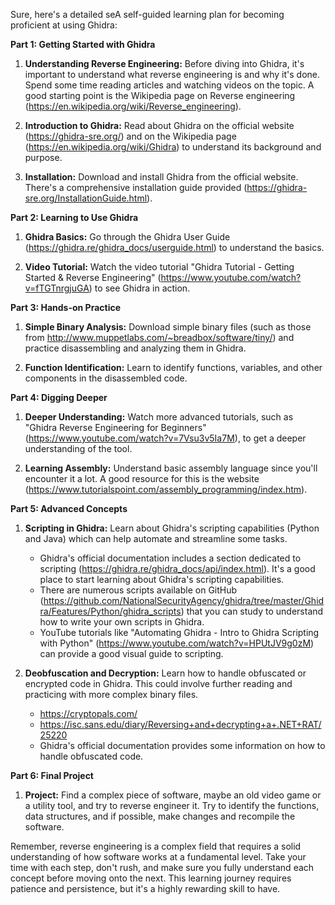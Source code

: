 Sure, here's a detailed seA self-guided learning plan for becoming proficient at using Ghidra:

**Part 1: Getting Started with Ghidra**

1. **Understanding Reverse Engineering:** Before diving into Ghidra, it's important to understand what reverse engineering is and why it's done. Spend some time reading articles and watching videos on the topic. A good starting point is the Wikipedia page on Reverse engineering (https://en.wikipedia.org/wiki/Reverse_engineering).

2. **Introduction to Ghidra:** Read about Ghidra on the official website (https://ghidra-sre.org/) and on the Wikipedia page (https://en.wikipedia.org/wiki/Ghidra) to understand its background and purpose.

3. **Installation:** Download and install Ghidra from the official website. There's a comprehensive installation guide provided (https://ghidra-sre.org/InstallationGuide.html).

**Part 2: Learning to Use Ghidra**

1. **Ghidra Basics:** Go through the Ghidra User Guide (https://ghidra.re/ghidra_docs/userguide.html) to understand the basics.

2. **Video Tutorial:** Watch the video tutorial "Ghidra Tutorial - Getting Started & Reverse Engineering" (https://www.youtube.com/watch?v=fTGTnrgjuGA) to see Ghidra in action.

**Part 3: Hands-on Practice**

1. **Simple Binary Analysis:** Download simple binary files (such as those from http://www.muppetlabs.com/~breadbox/software/tiny/) and practice disassembling and analyzing them in Ghidra.

2. **Function Identification:** Learn to identify functions, variables, and other components in the disassembled code.

**Part 4: Digging Deeper**

1. **Deeper Understanding:** Watch more advanced tutorials, such as "Ghidra Reverse Engineering for Beginners" (https://www.youtube.com/watch?v=7Vsu3v5Ia7M), to get a deeper understanding of the tool.

2. **Learning Assembly:** Understand basic assembly language since you'll encounter it a lot. A good resource for this is the website (https://www.tutorialspoint.com/assembly_programming/index.htm).

**Part 5: Advanced Concepts**

1. **Scripting in Ghidra:** Learn about Ghidra's scripting capabilities (Python and Java) which can help automate and streamline some tasks.
    - Ghidra's official documentation includes a section dedicated to scripting (https://ghidra.re/ghidra_docs/api/index.html). It's a good place to start learning about Ghidra's scripting capabilities.
    - There are numerous scripts available on GitHub (https://github.com/NationalSecurityAgency/ghidra/tree/master/Ghidra/Features/Python/ghidra_scripts) that you can study to understand how to write your own scripts in Ghidra.
    - YouTube tutorials like "Automating Ghidra - Intro to Ghidra Scripting with Python" (https://www.youtube.com/watch?v=HPUtJV9g0zM) can provide a good visual guide to scripting.

3. **Deobfuscation and Decryption:** Learn how to handle obfuscated or encrypted code in Ghidra. This could involve further reading and practicing with more complex binary files.
    - https://cryptopals.com/
    - https://isc.sans.edu/diary/Reversing+and+decrypting+a+.NET+RAT/25220
    - Ghidra's official documentation provides some information on how to handle obfuscated code.

**Part 6: Final Project**

1. **Project:** Find a complex piece of software, maybe an old video game or a utility tool, and try to reverse engineer it. Try to identify the functions, data structures, and if possible, make changes and recompile the software.

Remember, reverse engineering is a complex field that requires a solid understanding of how software works at a fundamental level. Take your time with each step, don't rush, and make sure you fully understand each concept before moving onto the next. This learning journey requires patience and persistence, but it's a highly rewarding skill to have.
